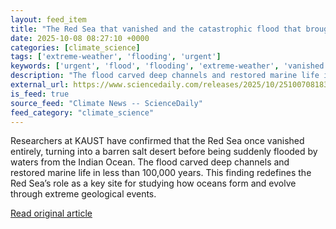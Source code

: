```yaml
---
layout: feed_item
title: "The Red Sea that vanished and the catastrophic flood that brought it back"
date: 2025-10-08 08:27:10 +0000
categories: [climate_science]
tags: ['extreme-weather', 'flooding', 'urgent']
keywords: ['urgent', 'flood', 'flooding', 'extreme-weather', 'vanished', 'catastrophic']
description: "The flood carved deep channels and restored marine life in less than 100,000 years"
external_url: https://www.sciencedaily.com/releases/2025/10/251007081831.htm
is_feed: true
source_feed: "Climate News -- ScienceDaily"
feed_category: "climate_science"
---
```


Researchers at KAUST have confirmed that the Red Sea once vanished entirely, turning into a barren salt desert before being suddenly flooded by waters from the Indian Ocean. The flood carved deep channels and restored marine life in less than 100,000 years. This finding redefines the Red Sea’s role as a key site for studying how oceans form and evolve through extreme geological events.

[Read original article](https://www.sciencedaily.com/releases/2025/10/251007081831.htm)
